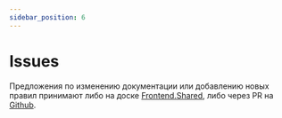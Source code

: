 ```yaml
---
sidebar_position: 6
---
```


# Issues

Предложения по изменению документации или добавлению новых правил принимают либо на доске [Frontend.Shared](https://track.astral.ru/soft/secure/RapidBoard.jspa?rapidView=142), либо через PR на [Github](https://github.com/kaluga-astral/guides).
